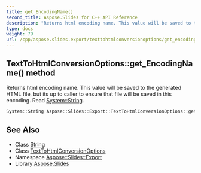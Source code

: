 ```yaml
---
title: get_EncodingName()
second_title: Aspose.Slides for C++ API Reference
description: "Returns html encoding name. This value will be saved to the generated HTML file, but its up to caller to ensure that file will be saved in this encoding. Read System::String."
type: docs
weight: 79
url: /cpp/aspose.slides.export/texttohtmlconversionoptions/get_encodingname/
---
```

## TextToHtmlConversionOptions::get_EncodingName() method


Returns html encoding name. This value will be saved to the generated HTML file, but its up to caller to ensure that file will be saved in this encoding. Read [System::String](../../../system/string/).

```cpp
System::String Aspose::Slides::Export::TextToHtmlConversionOptions::get_EncodingName() override
```

## See Also

* Class [String](../../system/string/)
* Class [TextToHtmlConversionOptions](./)
* Namespace [Aspose::Slides::Export](../)
* Library [Aspose.Slides](../../)